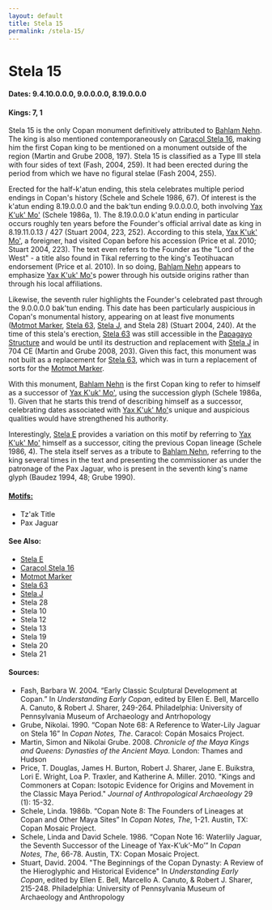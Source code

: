 ```yaml
---
layout: default
title: Stela 15
permalink: /stela-15/
---
```


# Stela 15

#### <strong>Dates</strong>: 9.4.10.0.0.0, 9.0.0.0.0, 8.19.0.0.0
#### <strong>Kings</strong>: 7, 1

Stela 15 is the only Copan monument definitively attributed to <a href="{{site.baseurl}}/bahlam-nehn">Bahlam Nehn</a>. The king is also mentioned contemporaneously on <a href="{{site.baseurl}}/caracol-stela-16">Caracol Stela 16</a>, making him the first Copan king to be mentioned on a monument outside of the region (Martin and Grube 2008, 197). Stela 15 is classified as a Type III stela with four sides of text (Fash, 2004, 259). It had been erected during the period from which we have no figural stelae (Fash 2004, 255).

Erected for the half-k'atun ending, this stela celebrates multiple period endings in Copan's history (Schele and Schele 1986, 67). Of interest is the k'atun ending 8.19.0.0.0 and  the bak'tun ending 9.0.0.0.0, both involving <a href="{{site.baseurl}}/yax-kuk-mo">Yax K'uk' Mo'</a> (Schele 1986a, 1). The 8.19.0.0.0 k'atun ending in particular occurs roughly ten years before the Founder's official arrival date as king in 8.19.11.0.13 / 427 (Stuart 2004, 223, 252). According to this stela, <a href="{{site.baseurl}}/yax-kuk-mo">Yax K'uk' Mo'</a>, a foreigner, had visited Copan before his accession (Price et al. 2010; Stuart 2004, 223). The text even refers to the Founder as the "Lord of the West" - a title also found in Tikal referring to the king's Teotihuacan endorsement (Price et al. 2010). In so doing, <a href="{{site.baseurl}}/bahlam-nehn">Bahlam Nehn</a> appears to emphasize <a href="{{site.baseurl}}/yax-kuk-mo">Yax K'uk' Mo'</a>s power through his outside origins rather than through his local affiliations.

Likewise, the seventh ruler highlights the Founder's celebrated past through the 9.0.0.0.0 bak'tun ending. This date has been particularly auspicious in Copan's monumental history, appearing on at least five monuments (<a href="{{site.baseurl}}/motmot-marker">Motmot Marker</a>, <a href="{{site.baseurl}}/stela-63">Stela 63</a>, <a href="{{site.baseurl}}/stela-j">Stela J</a>, and Stela 28) (Stuart 2004, 240). At the time of this stela's erection, <a href="{{site.baseurl}}/stela-63">Stela 63</a> was still accessible in the <a href="{{site.baseurl}}/structure-26">Papagayo Structure</a> and would be until its destruction and replacement with <a href="{{site.baseurl}}/stela-j">Stela J</a> in 704 CE (Martin and Grube 2008, 203). Given this fact, this monument was not built as a replacement for <a href="{{site.baseurl}}/stela-63">Stela 63</a>, which was in turn a replacement of sorts for the <a href="{{site.baseurl}}/motmot-marker">Motmot Marker</a>.

With this monument, <a href="{{site.baseurl}}/bahlam-nehn">Bahlam Nehn</a> is the first Copan king to refer to himself as a successor of <a href="{{site.baseurl}}/yax-kuk-mo">Yax K'uk' Mo'</a>, using the succession glyph (Schele 1986a, 1). Given that he starts this trend of describing himself as a successor, celebrating dates associated with <a href="{{site.baseurl}}/yax-kuk-mo">Yax K'uk' Mo'</a>s unique and auspicious qualities would have strengthened his authority.

Interestingly, <a href="{{site.baseurl}}/stela-e">Stela E</a> provides a variation on this motif by referring to <a href="{{site.baseurl}}/yax-kuk-mo">Yax K'uk' Mo'</a> himself as a successor, citing the previous Copan lineage (Schele 1986, 4). The stela itself serves as a tribute to <a href="{{site.baseurl}}/bahlam-nehn">Bahlam Nehn</a>, referring to the king several times in the text and presenting the commissioner as under the patronage of the Pax Jaguar, who is present in the seventh king's name glyph (Baudez 1994, 48; Grube 1990).  


#### <strong><a href="{{site.baseurl}}/motif-glossary">Motifs:</a></strong>
<ul>
<li>Tz'ak Title</li>
<li>Pax Jaguar</li>
</ul>

#### <strong>See Also</strong>:
<ul>
<li><a href="{{site.baseurl}}/stela-e">Stela E</a></li>
<li><a href="{{site.baeurl}}/caracol-stela-16">Caracol Stela 16</a>
<li><a href="{{site.baseurl}}/motmot-marker">Motmot Marker</a></li>
<li><a href="{{site.baseurl}}/stela-63">Stela 63</a></li>
<li><a href="{{site.baseurl}}/stela-j">Stela J</a></li>
<li>Stela 28</li>
<li>Stela 10</li>
<li>Stela 12</li>
<li>Stela 13</li>
<li>Stela 19</li>
<li>Stela 20</li>
<li>Stela 21</li>
</ul>

#### <strong>Sources</strong>:
<ul>
<li>Fash, Barbara W. 2004. “Early Classic Sculptural Development at Copan.” In <cite>Understanding Early Copan</cite>, edited by Ellen E. Bell, Marcello A. Canuto, & Robert J. Sharer, 249-264. Philadelphia: University of Pennsylvania Museum of Archaeology and Antrhopology</li>
<li>Grube, Nikolai. 1990. “Copan Note 68: A Reference to Water-Lily Jaguar on Stela 16” In <cite>Copan Notes, The</cite>. Caracol: Copán Mosaics Project.</li>
<li>Martin, Simon and Nikolai Grube. 2008. <cite>Chronicle of the Maya Kings and
    Queens: Dynasties of the Ancient Maya.</cite> London: Thames and Hudson</li>
<li>Price, T. Douglas, James H. Burton, Robert J. Sharer, Jane E. Buikstra, Lori E. Wright, Loa P. Traxler, and Katherine A. Miller. 2010. "Kings and Commoners at Copan: Isotopic Evidence for Origins and Movement in the Classic Maya Period." <cite>Journal of Anthropological Archaeology</cite> 29 (1): 15-32.</li>
<li>Schele, Linda. 1986b. “Copan Note 8: The Founders of Lineages at Copan and Other Maya Sites” In <cite>Copan Notes, The</cite>, 1-21. Austin, TX: Copan Mosaic Project.</li>
<li>Schele, Linda and David Schele. 1986. “Copan Note 16: Waterlily Jaguar, the Seventh Successor of the Lineage of Yax-K’uk’-Mo’” In <cite>Copan Notes, The</cite>, 66-78. Austin, TX: Copan Mosaic Project.</li>
<li>Stuart, David. 2004. "The Beginnings of the Copan Dynasty: A Review of the Hieroglyphic and Historical Evidence" In <cite>Understanding Early Copan</cite>, edited by Ellen E. Bell, Marcello A. Canuto, & Robert J. Sharer, 215-248. Philadelphia: University of Pennsylvania Museum of Archaeology and Anthropology</li>
</ul>
